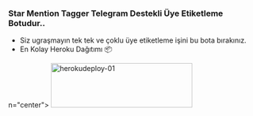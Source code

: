 ### Star Mention Tagger Telegram Destekli Üye Etiketleme Botudur.. 

- Siz ugraşmayın tek tek ve çoklu üye etiketleme işini bu bota bırakınız. 
- En Kolay Heroku Dağıtımı 📦

n="center">
    <a href="https://heroku.com/deploy?template=https://github.com/Mehmetbaba55/StarMentionTag">
    <img src="https://github.com/nikhileashy/justfor_testing/blob/main/herokudeploy-01-cropped.svg" alt="herokudeploy-01" border="0" height="90" width="285"></a>

